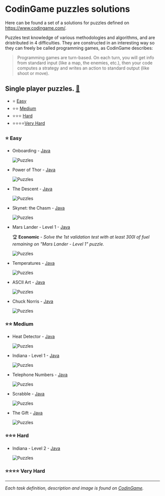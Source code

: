 # CodinGame puzzles solutions

Here can be found a set of a solutions for puzzles defined on https://www.codingame.com/.

Puzzles test knowledge of various methodologies and algorithms, and are dristributed in 4 difficulties. They are constructed in an interesting way so they can freely be called programming games, as CodinGame describes:
> Programming games are turn-based. On each turn, you will get info from standard input (like a map, the enemies, etc.), then your code computes a strategy and writes an action to standard output (like shoot or move).

## Single player puzzles. [:link:](https://www.codingame.com/puzzles)
- :star: [Easy](#Easy)
- :star::star: [Medium](#Medium)
- :star::star::star: [Hard](#Hard)
- :star::star::star::star:[Very Hard](#VeryHard)

<a name="Easy"></a>
### :star: Easy
- Onboarding - [Java](/src/01-easy/Onboarding.java)

  ![Puzzles](../images/easy/Onboarding.jpg)

- Power of Thor - [Java](/src/01-easy/PowerOfThor.java)

  ![Puzzles](../images/easy/PowerOfThor.jpg)

- The Descent - [Java](/src/01-easy/TheDescent.java)

  ![Puzzles](../images/easy/TheDescent.jpg)

- Skynet: the Chasm - [Java](/src/01-easy/SkynetTheChasm.java)

  ![Puzzles](../images/easy/SkynetTheChasm.jpg)

- Mars Lander - Level 1 - [Java](/src/01-easy/MarsLanderLevel1.java)

  :trophy: **Economic** - *Solve the 1st validation test with at least 300l of fuel remaining on "Mars Lander - Level 1" puzzle.*

  ![Puzzles](../images/easy/MarsLanderLevel1.jpg)

- Temperatures - [Java](/src/01-easy/Temperatures.java)

  ![Puzzles](../images/easy/Temperatures.jpg)

- ASCII Art - [Java](/src/01-easy/ASCIIArt.java)

  ![Puzzles](../images/PuzzlesGeneral.jpg)

- Chuck Norris - [Java](/src/01-easy/ChuckNorris.java)

  ![Puzzles](../images/easy/ChuckNorris.jpg)

<a name="Medium"></a>
### :star::star: Medium

- Heat Detector - [Java](/src/02-medium/HeatDetector.java)

  ![Puzzles](../images/medium/HeatDetector.jpg)

- Indiana - Level 1 - [Java](/src/02-medium/IndianaLevel1.java)

  ![Puzzles](../images/medium/IndianaLevel1.jpg)

- Telephone Numbers - [Java](/src/02-medium/TelephoneNumbers.java)

  ![Puzzles](../images/medium/TelephoneNumbers.jpg)

- Scrabble - [Java](/src/02-medium/Scrabble.java)

  ![Puzzles](../images/PuzzlesGeneral.jpg)

- The Gift - [Java](/src/02-medium/TheGift.java)

  ![Puzzles](../images/medium/TheGift.jpg)

<a name="Hard"></a>
### :star::star::star: Hard

- Indiana - Level 2 - [Java](/src/03-hard/IndianaLevel2.java)

  ![Puzzles](../images/hard/IndianaLevel2.jpg)

<a name="VeryHard"></a>
### :star::star::star::star: Very Hard

___

*Each task definition, description and image is found on [CodinGame](https://www.codingame.com/).*
